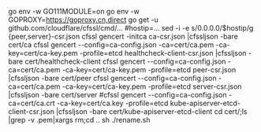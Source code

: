 

go env -w GO111MODULE=on
go env -w GOPROXY=https://goproxy.cn,direct
go get -u github.com/cloudflare/cfssl/cmd/...
#hostip=... sed -i -e s/0.0.0.0/$hostip/g {peer,server}-csr.json
cfssl gencert -initca ca-csr.json |cfssljson -bare cert/ca
cfssl gencert --config=ca-config.json -ca=cert/ca.pem -ca-key=cert/ca-key.pem -profile=etcd healthcheck-client-csr.json |cfssljson -bare cert/healthcheck-client
cfssl gencert --config=ca-config.json -ca=cert/ca.pem -ca-key=cert/ca-key.pem -profile=etcd peer-csr.json |cfssljson -bare cert/peer
cfssl gencert --config=ca-config.json -ca=cert/ca.pem -ca-key=cert/ca-key.pem -profile=etcd server-csr.json |cfssljson -bare cert/server
#cfssl gencert --config=ca-config.json -ca=cert/ca.crt -ca-key=cert/ca.key -profile=etcd kube-apiserver-etcd-client-csr.json |cfssljson -bare cert/kube-apiserver-etcd-client
cd cert/;ls |grep -v .pem|xargs rm;cd ..
sh ./rename.sh
